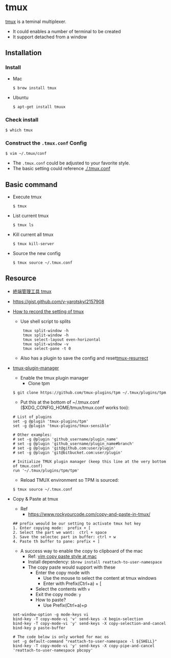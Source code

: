 # tmux 

[tmux](https://github.com/tmux/tmux) is a teminal multiplexer.
- It could enables a number of terminal to be created 
- It support detached from a window

## Installation 

### Install 
- Mac 
    ```
    $ brew install tmux 
    ```
- Ubuntu
    ```
    $ apt-get install tmuux
    ```

### Check install 
```
$ which tmux
```

### Construct the `.tmux.conf` Config 

```
$ vim ~/.tmux/conf
```
- The `.tmux.conf` could be adjusted to your favorite style.
- The basic setting could reference [./.tmux.conf](./.tmux.conf)


## Basic command

- Execute tmux
    ```
    $ tmux
    ```
- List current tmux
    ```
    $ tmux ls
    ```
- Kill current all tmux 
    ```
    $ tmux kill-server
    ```
- Source the new config
    ```
    $ tmux source ~/.tmux.conf
    ```

## Resource
- [終端管理工具 tmux](https://mropengate.blogspot.com/2017/12/tmux.html)
- https://gist.github.com/v-yarotsky/2157908

- [How to record the setting of tmux](https://stackoverflow.com/questions/48619192/tmux-split-window-using-shell-script)
    - Use shell script to splits
       ```
        tmux split-window -h
        tmux split-window -h
        tmux select-layout even-horizontal
        tmux split-window -v
        tmux select-pane -t 0
       ```
    - Also has a plugin to save the config and reset[tmux-resurrect](https://github.com/tmux-plugins/tmux-resurrect)
- [tmux-plugin-manager](https://github.com/tmux-plugins/tpm)
    
    - Enable the tmux plugin manager
        - Clone tpm
    ```
    $ git clone https://github.com/tmux-plugins/tpm ~/.tmux/plugins/tpm
    ```
    
    - Put this at the bottom of ~/.tmux.conf ($XDG_CONFIG_HOME/tmux/tmux.conf works too):
    ```
    # List of plugins
    set -g @plugin 'tmux-plugins/tpm'
    set -g @plugin 'tmux-plugins/tmux-sensible'

    # Other examples:
    # set -g @plugin 'github_username/plugin_name'
    # set -g @plugin 'github_username/plugin_name#branch'
    # set -g @plugin 'git@github.com:user/plugin'
    # set -g @plugin 'git@bitbucket.com:user/plugin'

    # Initialize TMUX plugin manager (keep this line at the very bottom of tmux.conf)
    run '~/.tmux/plugins/tpm/tpm'
    ```
    
    - Reload TMUX environment so TPM is sourced:
    ```
    $ tmux source ~/.tmux.conf
    ```
- Copy & Paste at tmux 
    - Ref
       - https://www.rockyourcode.com/copy-and-paste-in-tmux/ 
    ```
    ## prefix weould be our setting to activate tmux hot key 
    1. Enter copying mode:  prefix + [ 
    2. Select the part we want:  ctrl + space 
    3. Save the selectec part in buffer: ctrl + w 
    4. Paste th buffer to pane: prefix + ]
    ```
    - A success way to enable the copy to clipboard of the mac 
        - Ref: [vim copy paste style at mac](https://blog.subash.com.au/vim-style-copy-paste-in-tmux/)
        - Install dependency: `$brew install reattach-to-user-namespace`
        - The copy paste would support with these
            - Enter the copy mode with
                - Use the mouse to select the content at tmux windows 
                - Enter with Prefix(Ctrl+a) + [
            - Select the contents with `v` 
            - Exit the copy mode: `y`
            - How to paste? 
                - Use Prefix(Ctrl+a)+p        
    ```
    set-window-option -g mode-keys vi
    bind-key -T copy-mode-vi 'v' send-keys -X begin-selection
    bind-key -T copy-mode-vi 'y' send-keys -X copy-selection-and-cancel
    bind-key p paste-buffer

    # The code below is only worked for mac os 
    set -g default-command "reattach-to-user-namespace -l ${SHELL}"
    bind-key -T copy-mode-vi 'y' send-keys -X copy-pipe-and-cancel 'reattach-to-user-namespace pbcopy'
    ```
    
